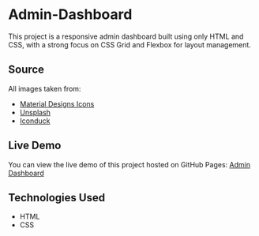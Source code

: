 # Admin-Dashboard

This project is a responsive admin dashboard built using only HTML and CSS, with a strong focus on CSS Grid and Flexbox for layout management.

## Source

All images taken from:
- [Material Designs Icons](https://pictogrammers.com/library/mdi/)
- [Unsplash](https://unsplash.com/)
- [Iconduck](https://iconduck.com/)

## Live Demo

You can view the live demo of this project hosted on GitHub Pages: [Admin Dashboard](https://ruzainachougle18.github.io/admin-dashboard/)

## Technologies Used

- HTML
- CSS
